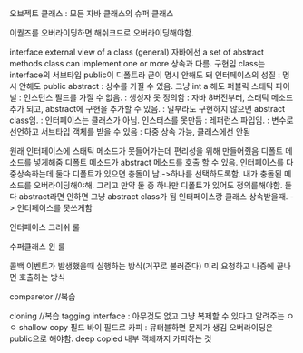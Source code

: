 오브젝트 클래스 : 모든 자바 클래스의 슈퍼 클래스

이퀄즈를 오버라이딩하면 해쉬코드로 오버라이딩해야함.

interface
external view of a class (general)
자바에선 a set of abstract methods
class can implement one or more 상속과 다름. 구현임
class는 interface의 서브타입
public이 디폴트라 굳이 명시 안해도 돼
인터페이스의 성질
: 명시 안해도 public abstract
: 상수를 가질 수 있음. 그냥 int a 해도 퍼블릭 스태틱 파이널
: 인스턴스 필드를 가질 수 없음.
: 생성자 못 정의함
: 자바 8버전부터, 스태틱 메소드 추가 되고, abstract에 구현을 추가할 수 있음.
: 일부라도 구현하지 않으면 abstract class임.
: 인터페이스는 클래스가 아님. 인스터스를 못만듬
: 레퍼런스 파입임.
: 변수로 선언하고 서브타입 객체를 받을 수 있음
: 다중 상속 가능, 클래스에선 안됨

원래 인터페이스에 스태틱 메소드가 못들어가는데 편리성을 위해 만들어줬음
디폴트 메소드를 넣게해줌
디폴트 메소드가 abstract 메소드를 호출 할 수 있음.
인터페이스를 다중상속하는데 둘다 디폴트가 있으면 충돌이 남.->하나를 선택하도록함. 내가 충돌된 메소드를 오버라이딩해야해. 그리고 만약 둘 중 하나만 디폴트가 있어도 정의를해야함. 둘다 abstract라면 안하면 그냥 abstract class가 됨 인터페이스랑 클래스 상속받을때. -> 인터페이스를 못쓰게함

인터페이스 크러쉬 룰

수퍼클래스 윈 룰

콜백
이벤트가 발생했을때 실행하는 방식(거꾸로 불러준다) 미리 요청하고 나중에 끝나면 호출하는 방식

comparetor //복습

cloning //복습
tagging interface : 아무것도 없고 그냥 복제할 수 있다고 알려주는 ㅇㅇ
shallow copy 필드 바이 필드로 카피 : 뮤터블하면 문제가 생김 오버라이딩은 public으로 해야함.
deep copied 내부 객체까지 카피하는 것
